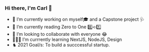 ### Hi there, I'm Carl 👋


- 🔭 I’m currently working on myself🎓 and a Capstone project 🩺
- 📖 I’m currently reading Zero to One 0️⃣➪1️⃣
- 👯 I’m looking to collaborate with everyone 😂
- 👨🏻‍💻 I’m currrently learning NextJS, NodeJS, Design 
- ♞ 2021 Goal/s: To build a succcessful startup.

<br/>
